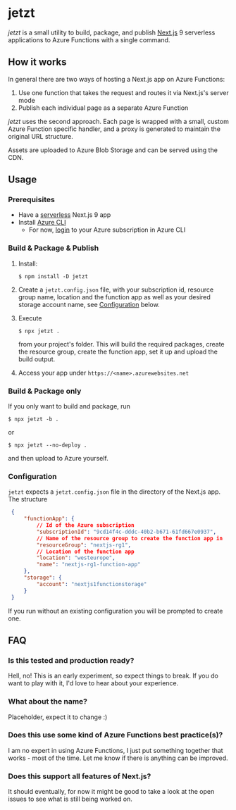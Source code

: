# jetzt

*jetzt* is a small utility to build, package, and publish [Next.js](https://nextjs.org/) 9 serverless applications to Azure Functions with a single command.

## How it works

In general there are two ways of hosting a Next.js app on Azure Functions: 

1. Use one function that takes the request and routes it via Next.js's server mode
2. Publish each individual page as a separate Azure Function

*jetzt* uses the second approach. Each page is wrapped with a small, custom Azure Function specific handler, and a proxy is generated to maintain the original URL structure. 

Assets are uploaded to Azure Blob Storage and can be served using the CDN.

## Usage

### Prerequisites

- Have a [serverless](https://nextjs.org/docs#serverless-deployment) Next.js 9 app
- Install [Azure CLI](https://docs.microsoft.com/en-us/cli/azure/install-azure-cli?view=azure-cli-latest)
  - For now, [login](https://docs.microsoft.com/en-us/cli/azure/authenticate-azure-cli?view=azure-cli-latest) to your Azure subscription in Azure CLI

### Build & Package & Publish

1. Install:
   ```shell
   $ npm install -D jetzt
   ```
2. Create a `jetzt.config.json` file, with your subscription id, resource group name, location and the function app as well as your desired storage account name, see [Configuration](#configuration) below.

3. Execute 
   ```shell
   $ npx jetzt .
   ``` 
   from your project's folder. This will build the required packages, create the resource group, create the function app, set it up and upload the build output.

4. Access your app under `https://<name>.azurewebsites.net`

### Build & Package only

If you only want to build and package, run
```shell
$ npx jetzt -b .
```
or 
```shell
$ npx jetzt --no-deploy .
```
and then upload to Azure yourself.

### Configuration

`jetzt` expects a `jetzt.config.json` file in the directory of the Next.js app. The structure 
   ```json
    {
        "functionApp": {
            // Id of the Azure subscription
            "subscriptionId": "9cd14f4c-dddc-40b2-b671-61fd667e0937",
            // Name of the resource group to create the function app in
            "resourceGroup": "nextjs-rg1",
            // Location of the function app
            "location": "westeurope",
            "name": "nextjs-rg1-function-app"
        },
        "storage": {
            "account": "nextjs1functionstorage"
        }
    }
   ```

If you run without an existing configuration you will be prompted to create one.

## FAQ

### Is this tested and production ready?

Hell, no! This is an early experiment, so expect things to break. If you do want to play with it, I'd love to hear about your experience.

### What about the name? 

Placeholder, expect it to change :)

### Does this use some kind of Azure Functions best practice(s)? 

I am no expert in using Azure Functions, I just put something together that works - most of the time. Let me know if there is anything can be improved.

### Does this support all features of Next.js?

It should eventually, for now it might be good to take a look at the open issues to see what is still being worked on.

